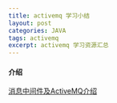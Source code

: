 ```yaml
---
title: activemq 学习小结
layout: post
categories: JAVA
tags: activemq
excerpt: activemq 学习资源汇总
---
```


#### 介绍
[消息中间件及ActiveMQ介绍](https://segmentfault.com/a/1190000014958916)

